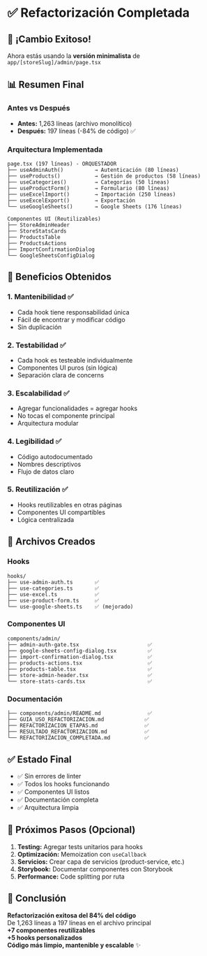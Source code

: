 # ✅ Refactorización Completada

## 🎉 ¡Cambio Exitoso!

Ahora estás usando la **versión minimalista** de `app/[storeSlug]/admin/page.tsx`

## 📊 Resumen Final

### Antes vs Después
- **Antes:** 1,263 líneas (archivo monolítico)
- **Después:** 197 líneas (-84% de código) ✅

### Arquitectura Implementada

```
page.tsx (197 líneas) - ORQUESTADOR
├── useAdminAuth()          → Autenticación (80 líneas)
├── useProducts()           → Gestión de productos (58 líneas)
├── useCategories()         → Categorías (50 líneas)
├── useProductForm()        → Formulario (80 líneas)
├── useExcelImport()        → Importación (250 líneas)
├── useExcelExport()        → Exportación
└── useGoogleSheets()       → Google Sheets (176 líneas)

Componentes UI (Reutilizables)
├── StoreAdminHeader
├── StoreStatsCards
├── ProductsTable
├── ProductsActions
├── ImportConfirmationDialog
└── GoogleSheetsConfigDialog
```

## 🎯 Beneficios Obtenidos

### 1. Mantenibilidad ✅
- Cada hook tiene responsabilidad única
- Fácil de encontrar y modificar código
- Sin duplicación

### 2. Testabilidad ✅
- Cada hook es testeable individualmente
- Componentes UI puros (sin lógica)
- Separación clara de concerns

### 3. Escalabilidad ✅
- Agregar funcionalidades = agregar hooks
- No tocas el componente principal
- Arquitectura modular

### 4. Legibilidad ✅
- Código autodocumentado
- Nombres descriptivos
- Flujo de datos claro

### 5. Reutilización ✅
- Hooks reutilizables en otras páginas
- Componentes UI compartibles
- Lógica centralizada

## 📁 Archivos Creados

### Hooks
```
hooks/
├── use-admin-auth.ts       ✅
├── use-categories.ts       ✅
├── use-excel.ts            ✅
├── use-product-form.ts     ✅
└── use-google-sheets.ts    ✅ (mejorado)
```

### Componentes UI
```
components/admin/
├── admin-auth-gate.tsx                      ✅
├── google-sheets-config-dialog.tsx          ✅
├── import-confirmation-dialog.tsx           ✅
├── products-actions.tsx                     ✅
├── products-table.tsx                       ✅
├── store-admin-header.tsx                   ✅
└── store-stats-cards.tsx                    ✅
```

### Documentación
```
├── components/admin/README.md               ✅
├── GUIA_USO_REFACTORIZACION.md             ✅
├── REFACTORIZACION_ETAPAS.md               ✅
├── RESULTADO_REFACTORIZACION.md            ✅
└── REFACTORIZACION_COMPLETADA.md           ✅
```

## ✅ Estado Final

- ✅ Sin errores de linter
- ✅ Todos los hooks funcionando
- ✅ Componentes UI listos
- ✅ Documentación completa
- ✅ Arquitectura limpia

## 🚀 Próximos Pasos (Opcional)

1. **Testing:** Agregar tests unitarios para hooks
2. **Optimización:** Memoization con `useCallback`
3. **Servicios:** Crear capa de servicios (product-service, etc.)
4. **Storybook:** Documentar componentes con Storybook
5. **Performance:** Code splitting por ruta

## 🎯 Conclusión

**Refactorización exitosa del 84% del código**  
De 1,263 líneas a 197 líneas en el archivo principal  
**+7 componentes reutilizables**  
**+5 hooks personalizados**  
**Código más limpio, mantenible y escalable** ✨


